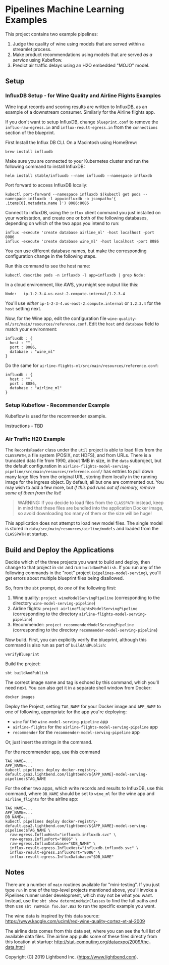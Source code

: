 # Pipelines Machine Learning Examples

This project contains two example pipelines:

1. Judge the quality of wine using models that are served within a streamlet process.
2. Make product recommendations using models that are served _as a service_ using Kubeflow.
3. Predict air traffic delays using an H2O embedded "MOJO" model.

## Setup

### InfluxDB Setup - for Wine Quality and Airline Flights Examples

Wine input records and scoring results are written to InfluxDB, as an example of a downstream consumer. Similarly for the Airline flights app.

If you don't want to setup InfluxDB, change `blueprint.conf` to remove the `influx-raw-egress.in` and `influx-result-egress.in` from the `connections` section of the blueprint.

First Install the Influx DB CLI. On a Macintosh using HomeBrew:

```shell
brew install influxdb
```

Make sure you are connected to your Kubernetes cluster and run the following command to install InfluxDB:

```shell
helm install stable/influxdb --name influxdb --namespace influxdb
```

Port forward to access InfluxDB locally:

```shell
kubectl port-forward --namespace influxdb $(kubectl get pods --namespace influxdb -l app=influxdb -o jsonpath='{ .items[0].metadata.name }') 8086:8086
```

Connect to influxDB, using the `influx` client command you just installed on your workstation, and create one or both of the following databases, depending on which of the two apps you intend to run:

```shell
influx -execute 'create database airline_ml' -host localhost -port 8086
influx -execute 'create database wine_ml' -host localhost -port 8086
```

You can use different database names, but make the corresponding configuration change in the following steps.

Run this command to see the host name:

```shell
kubectl describe pods -n influxdb -l app=influxdb | grep Node:
```

In a cloud environment, like AWS, you might see output like this:

```
Node:   ip-1-2-3-4.us-east-2.compute.internal/1.2.3.4
```

You'll use _either_ `ip-1-2-3-4.us-east-2.compute.internal` or `1.2.3.4` for the `host` setting next.

Now, for the Wine app, edit the configuration file `wine-quality-ml/src/main/resources/reference.conf`. Edit the `host` and `database` field to match your environment:

```
influxdb : {
  host : "",
  port : 8086,
  database : "wine_ml"
}
```

Do the same for `airline-flights-ml/src/main/resources/reference.conf`:


```
influxdb : {
  host : "",
  port : 8086,
  database : "airline_ml"
}
```

### Setup Kubeflow - Recommender Example

Kubeflow is used for the recommender example.

Instructions - TBD

### Air Traffic H20 Example

The `RecordsReader` class under the `util` project is able to load files from the `CLASSPATH`, a file system (POSIX, not HDFS), and from URLs. There is a truncated data file from 1990, about 1MB in size, in the `data` subproject, but the default configuration in `airline-flights-model-serving-pipeline/src/main/resources/reference.conf/` has entries to pull down many large files from the original URL, storing them locally in the running image for the ingress object. By default, all but one are commented out. You may wish to add a few more, but _if this pod runs out of memory, remove some of them from the list!_

> WARNING: If you decide to load files from the `CLASSPATH` instead, keep in mind that these files are bundled into the application Docker image, so avoid downloading too many of them or the size will be huge!

This application does not attempt to load new model files. The single model is stored in `data/src/main/resources/airline/models` and loaded from the `CLASSPATH` at startup.

## Build and Deploy the Applications

Decide which of the three projects you want to build and deploy, then change to that project in `sbt` and run `buildAndPublish`. If you run any of the following commands in the "root" project (`pipelines-model-serving`), you'll get errors about multiple blueprint files being disallowed.

So, from the `sbt` prompt, do _one_ of the following first:

1. Wine quality: `project wineModelServingPipeline` (corresponding to the directory `wine-model-serving-pipeline`)
2. Airline flights: `project airlineFlightsModelServingPipeline` (corresponding to the directory `airline-flights-model-serving-pipeline`)
3. Recommender: `project recommenderModelServingPipeline` (corresponding to the directory `recommender-model-serving-pipeline`)

Now build. First, you can explicitly verify the blueprint, although this command is also run as part of `buildAndPublish`:

```
verifyBlueprint
```

Build the project:

```
sbt buildAndPublish
```

The correct image name and tag is echoed by this command, which you'll need next. You can also get it in a separate shell window from Docker:

```shell
docker images
```

Deploy the Project, setting `TAG_NAME` for your Docker image and `APP_NAME` to one of following, appropriate for the app you're deploying:

* `wine` for the `wine-model-serving-pipeline` app
* `airline-flights` for the `airline-flights-model-serving-pipeline` app
* `recommender` for the `recommender-model-serving-pipeline` app

Or, just insert the strings in the command.

For the recommender app, use this command

```shell
TAG_NAME=...
APP_NAME=...
kubectl pipelines deploy docker-registry-default.gsa2.lightbend.com/lightbend/${APP_NAME}-model-serving-pipeline:$TAG_NAME
```

For the other two apps, which write records and results to InfluxDB, use this command, where `DB_NAME` should be set to `wine_ml` for the wine app and `airline_flights` for the airline app:

```shell
TAG_NAME=...
APP_NAME=...
DB_NAME=...
kubectl pipelines deploy docker-registry-default.gsa2.lightbend.com/lightbend/${APP_NAME}-model-serving-pipeline:$TAG_NAME \
  raw-egress.InfluxHost="influxdb.influxdb.svc" \
  raw-egress.InfluxPort="8086" \
  raw-egress.InfluxDatabase="$DB_NAME" \
  influx-result-egress.InfluxHost="influxdb.influxdb.svc" \
  influx-result-egress.InfluxPort="8086" \
  influx-result-egress.InfluxDatabase="$DB_NAME"
```

## Notes

There are a number of `main` routines available for "mini-testing". If you just type `run` in one of the top-level projects mentioned above, you'll invoke a Pipelines runner under development, which may not be what you want. Instead, use the `sbt show determineMainClasses` to find the full paths and then use `sbt runMain foo.bar.Baz` to run the specific example you want.

The wine data is inspired by this data source:
https://www.kaggle.com/uciml/red-wine-quality-cortez-et-al-2009

The airline data comes from this data set, where you can see the full list of available data files. The airline app pulls some of these files directly from this location at startup:
http://stat-computing.org/dataexpo/2009/the-data.html

Copyright (C) 2019 Lightbend Inc. (https://www.lightbend.com).

